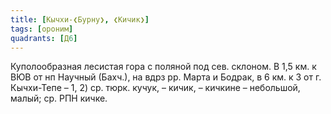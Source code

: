 ```yaml
---
title: [Кычхи-❮Бурну❯, ❮Кичик❯]
tags: [ороним]
quadrants: [Д6]
---
```


Куполообразная лесистая гора с поляной под сев. склоном. В 1,5 км. к ВЮВ от нп
Научный (Бахч.), на вдрз рр. Марта и Бодрак, в 6 км. к З от г. Кычхи-Тепе – 1,
2) ср. тюрк. кучук, – кичик, – кичкине – небольшой, малый; ср. РПН кичке.
